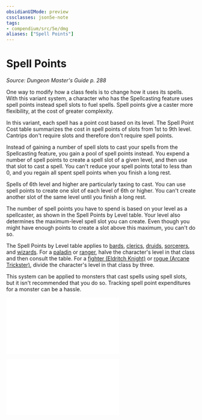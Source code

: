 ```yaml
---
obsidianUIMode: preview
cssclasses: json5e-note
tags:
- compendium/src/5e/dmg
aliases: ["Spell Points"]
---
```

# Spell Points
*Source: Dungeon Master's Guide p. 288* 

One way to modify how a class feels is to change how it uses its spells. With this variant system, a character who has the Spellcasting feature uses spell points instead spell slots to fuel spells. Spell points give a caster more flexibility, at the cost of greater complexity.

In this variant, each spell has a point cost based on its level. The Spell Point Cost table summarizes the cost in spell points of slots from 1st to 9th level. Cantrips don't require slots and therefore don't require spell points.

Instead of gaining a number of spell slots to cast your spells from the Spellcasting feature, you gain a pool of spell points instead. You expend a number of spell points to create a spell slot of a given level, and then use that slot to cast a spell. You can't reduce your spell points total to less than 0, and you regain all spent spell points when you finish a long rest.

Spells of 6th level and higher are particularly taxing to cast. You can use spell points to create one slot of each level of 6th or higher. You can't create another slot of the same level until you finish a long rest.

The number of spell points you have to spend is based on your level as a spellcaster, as shown in the Spell Points by Level table. Your level also determines the maximum-level spell slot you can create. Even though you might have enough points to create a slot above this maximum, you can't do so.

The Spell Points by Level table applies to [bards](Mechanics/classes/bard.md), [clerics](Mechanics/classes/cleric.md), [druids](Mechanics/classes/druid.md), [sorcerers](Mechanics/classes/sorcerer.md), and [wizards](Mechanics/classes/wizard.md). For a [paladin](Mechanics/classes/paladin.md) or [ranger](Mechanics/classes/ranger.md), halve the character's level in that class and then consult the table. For a [fighter (Eldritch Knight)](Mechanics/classes/fighter-eldritch-knight.md) or [rogue (Arcane Trickster)](Mechanics/classes/rogue-arcane-trickster.md), divide the character's level in that class by three.

This system can be applied to monsters that cast spells using spell slots, but it isn't recommended that you do so. Tracking spell point expenditures for a monster can be a hassle.

![Variant: Spell Points; Spell Point Cost](Mechanics/tables/variant-spell-points-spell-point-cost.md)

![Variant: Spell Points; Spell Points by Level](Mechanics/tables/variant-spell-points-spell-points-by-level.md)